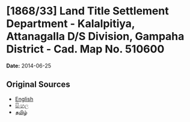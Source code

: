 # [1868/33] Land Title Settlement Department - Kalalpitiya, Attanagalla D/S Division, Gampaha District - Cad. Map No. 510600

**Date:** 2014-06-25

## Original Sources

- [English](https://documents.gov.lk/view/extra-gazettes/2014/6/1868-33_E.pdf)
- [සිංහල](https://documents.gov.lk/view/extra-gazettes/2014/6/1868-33_S.pdf)
- [தமிழ்](https://documents.gov.lk/view/extra-gazettes/2014/6/1868-33_T.pdf)

